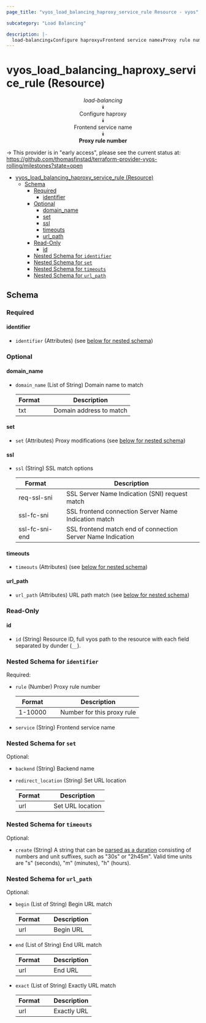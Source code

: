 ```yaml
---
page_title: "vyos_load_balancing_haproxy_service_rule Resource - vyos"

subcategory: "Load Balancing"

description: |-
  load-balancing⯯Configure haproxy⯯Frontend service name⯯Proxy rule number
---
```


# vyos_load_balancing_haproxy_service_rule (Resource)
<center>

*load-balancing*  
⯯  
Configure haproxy  
⯯  
Frontend service name  
⯯  
**Proxy rule number**


</center>

-> This provider is in "early access", please see the current status at: https://github.com/thomasfinstad/terraform-provider-vyos-rolling/milestones?state=open

<!--TOC-->

- [vyos_load_balancing_haproxy_service_rule (Resource)](#vyos_load_balancing_haproxy_service_rule-resource)
  - [Schema](#schema)
    - [Required](#required)
      - [identifier](#identifier)
    - [Optional](#optional)
      - [domain_name](#domain_name)
      - [set](#set)
      - [ssl](#ssl)
      - [timeouts](#timeouts)
      - [url_path](#url_path)
    - [Read-Only](#read-only)
      - [id](#id)
    - [Nested Schema for `identifier`](#nested-schema-for-identifier)
    - [Nested Schema for `set`](#nested-schema-for-set)
    - [Nested Schema for `timeouts`](#nested-schema-for-timeouts)
    - [Nested Schema for `url_path`](#nested-schema-for-url_path)

<!--TOC-->

<!-- schema generated by tfplugindocs -->
## Schema

### Required

#### identifier
- `identifier` (Attributes) (see [below for nested schema](#nestedatt--identifier))

### Optional

#### domain_name
- `domain_name` (List of String) Domain name to match

    |  Format  &emsp;|  Description              |
    |----------|---------------------------|
    |  txt     &emsp;|  Domain address to match  |
#### set
- `set` (Attributes) Proxy modifications (see [below for nested schema](#nestedatt--set))
#### ssl
- `ssl` (String) SSL match options

    |  Format          &emsp;|  Description                                                  |
    |------------------|---------------------------------------------------------------|
    |  req-ssl-sni     &emsp;|  SSL Server Name Indication (SNI) request match               |
    |  ssl-fc-sni      &emsp;|  SSL frontend connection Server Name Indication match         |
    |  ssl-fc-sni-end  &emsp;|  SSL frontend match end of connection Server Name Indication  |
#### timeouts
- `timeouts` (Attributes) (see [below for nested schema](#nestedatt--timeouts))
#### url_path
- `url_path` (Attributes) URL path match (see [below for nested schema](#nestedatt--url_path))

### Read-Only

#### id
- `id` (String) Resource ID, full vyos path to the resource with each field separated by dunder (`__`).

<a id="nestedatt--identifier"></a>
### Nested Schema for `identifier`

Required:

- `rule` (Number) Proxy rule number

    |  Format   &emsp;|  Description                 |
    |-----------|------------------------------|
    |  1-10000  &emsp;|  Number for this proxy rule  |
- `service` (String) Frontend service name


<a id="nestedatt--set"></a>
### Nested Schema for `set`

Optional:

- `backend` (String) Backend name
- `redirect_location` (String) Set URL location

    |  Format  &emsp;|  Description       |
    |----------|--------------------|
    |  url     &emsp;|  Set URL location  |


<a id="nestedatt--timeouts"></a>
### Nested Schema for `timeouts`

Optional:

- `create` (String) A string that can be [parsed as a duration](https://pkg.go.dev/time#ParseDuration) consisting of numbers and unit suffixes, such as &#34;30s&#34; or &#34;2h45m&#34;. Valid time units are &#34;s&#34; (seconds), &#34;m&#34; (minutes), &#34;h&#34; (hours).


<a id="nestedatt--url_path"></a>
### Nested Schema for `url_path`

Optional:

- `begin` (List of String) Begin URL match

    |  Format  &emsp;|  Description  |
    |----------|---------------|
    |  url     &emsp;|  Begin URL    |
- `end` (List of String) End URL match

    |  Format  &emsp;|  Description  |
    |----------|---------------|
    |  url     &emsp;|  End URL      |
- `exact` (List of String) Exactly URL match

    |  Format  &emsp;|  Description  |
    |----------|---------------|
    |  url     &emsp;|  Exactly URL  |
